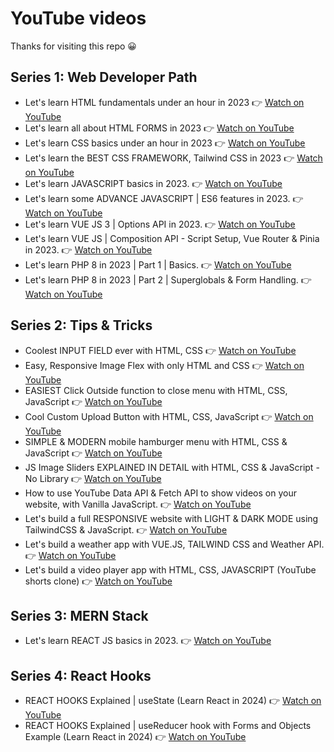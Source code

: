 # YouTube videos

Thanks for visiting this repo 😀

## Series 1: Web Developer Path

- Let's learn HTML fundamentals under an hour in 2023 👉 [Watch on YouTube](https://youtu.be/n3IKAOPwOxw?si=IJFHOjB4a6YZCbD9)
- Let's learn all about HTML FORMS in 2023 👉 [Watch on YouTube](https://youtu.be/FcCM6J1ATUk?si=gM7J9nDhGpjnDo6S)
- Let's learn CSS basics under an hour in 2023 👉 [Watch on YouTube](https://youtu.be/KyadRN-xe14?si=m0Ok1ksF0zeCg3ps)
- Let's learn the BEST CSS FRAMEWORK, Tailwind CSS in 2023 👉 [Watch on YouTube](https://youtu.be/mOP7e0aqmgk?si=HUyI-fqiMRMYUz5l)
- Let's learn JAVASCRIPT basics in 2023. 👉 [Watch on YouTube](https://youtu.be/YoVO4-bN3HY?si=JO5lpLPeJQ59vX3d)
- Let's learn some ADVANCE JAVASCRIPT | ES6 features in 2023. 👉 [Watch on YouTube](https://www.youtube.com/watch?v=_7gWP_3-7AQ)
- Let's learn VUE JS 3 | Options API in 2023. 👉 [Watch on YouTube](https://youtu.be/MJvyMXjVy4s?si=4fmS3AgwFboPdeiX)
- Let's learn VUE JS | Composition API - Script Setup, Vue Router & Pinia in 2023. 👉 [Watch on YouTube](https://www.youtube.com/watch?v=WSh8iiWgOLg)
- Let's learn PHP 8 in 2023 | Part 1 | Basics. 👉 [Watch on YouTube](https://youtu.be/S336mLBaVpQ?si=Nv_NvKsUDEOHALTY)
- Let's learn PHP 8 in 2023 | Part 2 | Superglobals & Form Handling. 👉 [Watch on YouTube](https://youtu.be/sglj3c55VfI?si=qgdKB7irC25Urc4b)

## Series 2: Tips & Tricks

- Coolest INPUT FIELD ever with HTML, CSS 👉 [Watch on YouTube](https://youtu.be/9wO594NXw34?si=LAOc_ZS51x4AkX5-)
- Easy, Responsive Image Flex with only HTML and CSS 👉 [Watch on YouTube](https://youtu.be/rFPlzf769Fo?si=WSO3fja_JH-QXbRu)
- EASIEST Click Outside function to close menu with HTML, CSS, JavaScript 👉 [Watch on YouTube](https://youtu.be/w-SpaTBf-j0?si=aej-72XTvW_xcYvY)
- Cool Custom Upload Button with HTML, CSS, JavaScript 👉 [Watch on YouTube](https://youtu.be/bbFPXE2t0LQ?si=Zw_sMt9SxsY3sz3t)
- SIMPLE & MODERN mobile hamburger menu with HTML, CSS & JavaScript 👉 [Watch on YouTube](https://youtu.be/xcyfjHhMt28?si=H562ipmb9e3iXpQt)
- JS Image Sliders EXPLAINED IN DETAIL with HTML, CSS & JavaScript - No Library 👉 [Watch on YouTube](https://youtu.be/EhaKVu_3ikI?si=P6MCmnxAwN8yOsIQ)
- How to use YouTube Data API & Fetch API to show videos on your website, with Vanilla JavaScript.  👉 [Watch on YouTube](https://youtu.be/Bzw2T18YDJ4?si=xWZk3k3BKByQaBTl)
- Let's build a full RESPONSIVE website with LIGHT & DARK MODE using TailwindCSS & JavaScript. 👉 [Watch on YouTube](https://youtu.be/rSSS-SKBc_I?si=tHsPdpUmJm8g2eQK)
- Let's build a weather app with VUE.JS, TAILWIND CSS and Weather API. 👉 [Watch on YouTube](https://youtu.be/kRetyHCmPUs?si=YP4eqyAsgHp0viCT)
- Let's build a video player app with HTML, CSS, JAVASCRIPT (YouTube shorts clone) 👉 [Watch on YouTube](https://www.youtube.com/watch?v=oX4NCJkSCsA)

## Series 3: MERN Stack

- Let's learn REACT JS basics in 2023. 👉 [Watch on YouTube](https://youtu.be/R7TDoF7JaQA?si=cxqqqodNa3bosNcv)

## Series 4: React Hooks

- REACT HOOKS Explained | useState (Learn React in 2024) 👉 [Watch on YouTube](https://youtu.be/gBrbZsuSYGQ)
- REACT HOOKS Explained | useReducer hook with Forms and Objects Example (Learn React in 2024) 👉 [Watch on YouTube](https://youtu.be/a7iQWvw8WPI?si=29yAGMqr-TDelC73)
